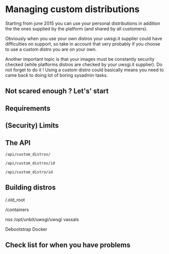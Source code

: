 Managing custom distributions
=============================

Starting from june 2015 you can use your personal distributions in addition
the the ones supplied by the platform (and shared by all customers).

Obviously when you use your own distros your uwsgi.it supplier could have difficulties
on support, so take in account that very probably if you choose to use a custom distro you are on your own.

Another important topic is that your images must be constantly security checked (while platforms distros are checked by your uwsgi.it supplier). Do not forget to do it ! Using a custom distro could basically means you need to came back to doing lot of boring sysadmin tasks.

Not scared enough ? Let's' start
--------------------------------

Requirements
------------

(Security) Limits
-----------------

The API
-------

```
/api/custom_distros/
```

```
/api/custom_distros/id
```

```
/api/custom_distro/id
```

Building distros
----------------

/.old_root

/containers

nss
/opt/unbit/uwsgi/uwsgi
vassals

Debootstrap
Docker

Check list for when you have problems
-------------------------------------
